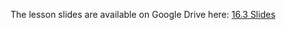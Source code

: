 The lesson slides are available on Google Drive here: [16.3 Slides](https://docs.google.com/presentation/d/1ycoIWfJmzFYjBlP3oZ36WqV3XDwinbKFxxGkMaK0JCw/edit)
